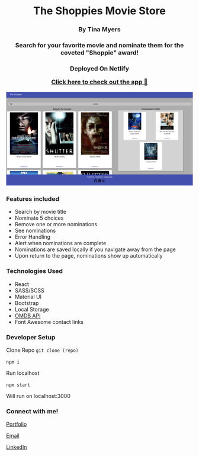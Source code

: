 <h1 align="center">
The Shoppies Movie Store
</h1>
<h3 align="center">
By Tina Myers
</h3>
<h3 align="center">

Search for your favorite movie and nominate them for the coveted "Shoppie" award!

</h3>
<h3 align="center">
<p>Deployed On Netlify</p>
  <a href="https://the-shoppie.netlify.app/">Click here to check out the app 🔗</a>
</h3>

![Image](src/assets/shoppies.jpg)

### Features included

- Search by movie title
- Nominate 5 choices
- Remove one or more nominations
- See nominations
- Error Handling
- Alert when nominations are complete
- Nominations are saved locally if you navigate away from the page
- Upon return to the page, nominations show up automatically

### Technologies Used

- React
- SASS/SCSS
- Material UI
- Bootstrap
- Local Storage
- [OMDB API](http://www.omdbapi.com/)
- Font Awesome contact links

### Developer Setup

Clone Repo
```git clone (repo)```

```npm i```

Run localhost

```npm start```

Will run on localhost:3000

### Connect with me!

[Portfolio](https://stacys-portfolio.netlify.app/)

[Email](myers.tina515@gmail.com)

[LinkedIn](https://www.linkedin.com/in/tinalmyers/)
